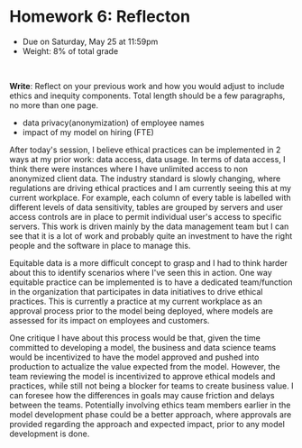 # Homework 6: Reflecton

- Due on Saturday, May 25 at 11:59pm
- Weight: 8% of total grade

<br>

**Write**: Reflect on your previous work and how you would adjust to include ethics and inequity components. Total length should be a few paragraphs, no more than one page.

- data privacy(anonymization) of employee names
- impact of my model on hiring (FTE) 

After today's session, I believe ethical practices can be implemented in 2 ways at my prior work: data access, data usage.
In terms of data access, I think there were instances where I have unlimited access to non anonymized client data. The industry standard is slowly changing, where regulations are driving ethical practices and I am currently seeing this at my current workplace. For example, each column of every table is labelled with different levels of data sensitivity, tables are grouped by servers and user access controls are in place to permit individual user's access to specific servers. 
This work is driven mainly by the data management team but I can see that it is a lot of work and probably quite an investment to have the right people and the software in place to manage this.

Equitable data is a more difficult concept to grasp and I had to think harder about this to identify scenarios where I've seen this in action. 
One way equitable practice can be implemented is to have a dedicated team/function in the organization that participates in data initiatives to drive ethical practices. This is currently a practice at my current workplace as an approval process prior to the model being deployed, where models are assessed for its impact on employees and customers. 

One critique I have about this process would be that, given the time committed to developing a model, the business and data science teams would be incentivized to have the model approved and pushed into production to actualize the value expected from the model. However, the team reviewing the model is incentivized to approve ethical models and practices, while still not being a blocker for teams to create business value. I can foresee how the differences in goals may cause friction and delays between the teams. Potentially involving ethics team members earlier in the model development phase could be a better approach, where approvals are provided regarding the approach and expected impact, prior to any model development is done.  
